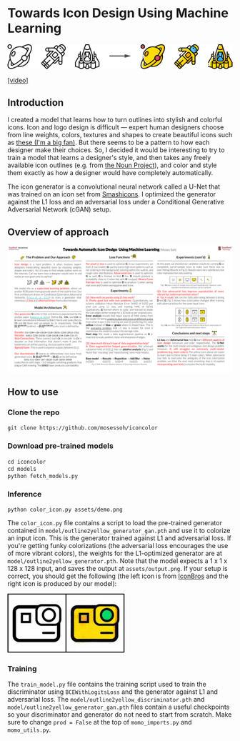 # Towards Icon Design Using Machine Learning

![icon conversion](/assets/conversion.png)

[[video]](https://youtu.be/rFnMdFkjpAE)

## Introduction

I created a model that learns how to turn outlines into stylish and colorful icons. Icon and logo design is difficult — expert human designers choose from line weights, colors, textures and shapes to create beautiful icons such as [these (I'm a big fan)](https://dribbble.com/yoga). But there seems to be a pattern to how each designer make their choices. So, I decided it would be interesting to try to train a model that learns a designer's style, and then takes any freely available icon outlines (e.g. from [the Noun Project](https://thenounproject.com/)), and color and style them exactly as how a designer would have completely automatically.

The icon generator is a convolutional neural network called a U-Net that was trained on an icon set from [Smashicons](smashicons.com). I optimized the generator against the L1 loss and an adversarial loss under a Conditional Generative Adversarial Network (cGAN) setup.

## Overview of approach

![poster](/assets/poster.svg)

## How to use

### Clone the repo

```
git clone https://github.com/mosessoh/iconcolor
```

### Download pre-trained models

```
cd iconcolor
cd models
python fetch_models.py
```

### Inference

```
python color_icon.py assets/demo.png
```

The `color_icon.py` file contains a script to load the pre-trained generator contained in `model/outline2yellow_generator_gan.pth` and use it to colorize an input icon. This is the generator trained against L1 and adversarial loss. If you're getting funky colorizations (the adversarial loss encourages the use of more vibrant colors), the weights for the L1-optimized generator are at `model/outline2yellow_generator.pth`. Note that the model expects a 1 x 1 x 128 x 128 input, and saves the output at `assets/output.png`. If your setup is correct, you should get the following (the left icon is from [IconBros](https://www.iconbros.com/) and the right icon is produced by our model):

![output](/assets/output.jpg)

### Training

The `train_model.py` file contains the training script used to train the discriminator using `BCEWithLogitsLoss` and the generator against L1 and adversarial loss. The `model/outline2yellow_discriminator.pth` and `model/outline2yellow_generator_gan.pth` files contain a useful checkpoints so your discriminator and generator do not need to start from scratch. Make sure to change `prod = False` at the top of `momo_imports.py` and `momo_utils.py`.
